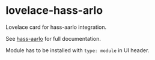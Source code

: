 # lovelace-hass-arlo
Lovelace card for hass-aarlo integration.

See [hass-aarlo](https://github.com/twrecked/hass-aarlo/blob/master/README.md) for full documentation.

Module has to be installed with `type: module` in UI header.
